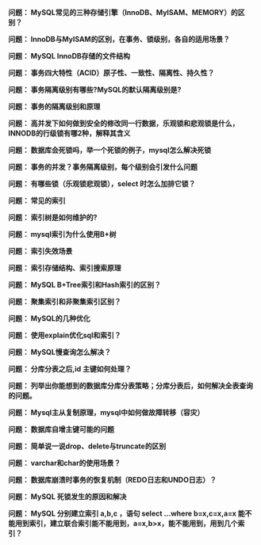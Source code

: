
**问题： MySQL常见的三种存储引擎（InnoDB、MyISAM、MEMORY）的区别？**

**问题： InnoDB与MyISAM的区别，在事务、锁级别，各自的适用场景？**

**问题： MySQL InnoDB存储的文件结构**

**问题： 事务四大特性（ACID）原子性、一致性、隔离性、持久性？**

**问题： 事务隔离级别有哪些?MySQL的默认隔离级别是?**

**问题： 事务的隔离级别和原理**

**问题： 高并发下如何做到安全的修改同一行数据，乐观锁和悲观锁是什么，INNODB的行级锁有哪2种，解释其含义**

**问题： 数据库会死锁吗，举一个死锁的例子，mysql怎么解决死锁**

**问题： 事务的并发？事务隔离级别，每个级别会引发什么问题**

**问题： 有哪些锁（乐观锁悲观锁），select 时怎么加排它锁？**

**问题： 常见的索引** 

**问题： 索引树是如何维护的?**

**问题： mysql索引为什么使用B+树**

**问题： 索引失效场景**

**问题： 索引存储结构、索引搜索原理**

**问题： MySQL B+Tree索引和Hash索引的区别？**

**问题： 聚集索引和非聚集索引区别？**

**问题： MySQL的几种优化**

**问题： 使用explain优化sql和索引？**

**问题： MySQL慢查询怎么解决？**

**问题： 分库分表之后,id 主键如何处理？**

**问题： 列举出你能想到的数据库分库分表策略；分库分表后，如何解决全表查询的问题。**

**问题： Mysql主从复制原理，mysql中如何做故障转移（容灾）**

**问题： 数据库自增主键可能的问题**

**问题： 简单说一说drop、delete与truncate的区别**

**问题： varchar和char的使用场景？**

**问题： 数据库崩溃时事务的恢复机制（REDO日志和UNDO日志）？**

**问题： MySQL 死锁发生的原因和解决**

**问题： MySQL 分别建立索引 a,b,c ，语句 select ...where b=x,c=x,a=x 能不能用到索引，建立联合索引能不能用到，a=x,b>x，能不能用到，用到几个索引？**





















